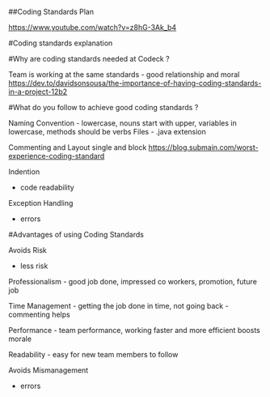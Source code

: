 ##Coding Standards Plan

https://www.youtube.com/watch?v=z8hG-3Ak_b4

#Coding standards explanation

#Why are coding standards needed at Codeck ?

Team is working at the same standards - good relationship and moral
https://dev.to/davidsonsousa/the-importance-of-having-coding-standards-in-a-project-12b2

#What do you follow to achieve good coding standards ?

Naming Convention - lowercase, nouns start with upper, variables in lowercase, methods should be verbs
Files - .java extension

Commenting and Layout 
 single and block
https://blog.submain.com/worst-experience-coding-standard

Indention 
- code readability

Exception Handling 
- errors 

#Advantages of using Coding Standards

Avoids Risk 
- less risk

Professionalism - good job done, impressed co workers, promotion, future job

Time Management - getting the job done in time, not going back - commenting helps

Performance - team performance, working faster and more efficient boosts morale 

Readability - easy for new team members to follow

Avoids Mismanagement 
- errors

